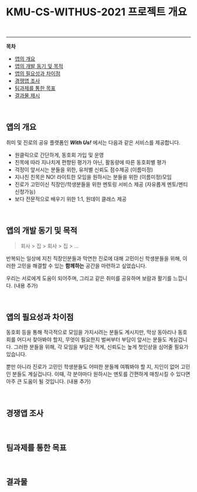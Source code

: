 # KMU-CS-WITHUS-2021 프로젝트 개요

<br/>   

---

**목차**   
- [앱의 개요](#앱의-개요)
- [앱의 개발 동기 및 목적](#앱의-개발-동기-및-목적)
- [앱의 필요성과 차이점](#앱의-필요성과-차이점)
- [경쟁앱 조사](#경쟁앱-조사)
- [팀과제를 통한 목표](#팀과제를-통한-목표)
- [결과물 제시](#결과물-제시)


<br/>   


## 앱의 개요
취미 및 진로의 공유 플랫폼인 _**With Us!**_ 에서는 다음과 같은 서비스를 제공합니다.

- 원클릭으로 간단하게, 동호회 가입 및 운영
- 친목에 따라 지나치게 편향된 평가가 아닌, 활동량에 따른 동호회별 평가
- 걱정이 앞서시는 분들을 위한, 유저별 신뢰도 점수제공 (이름미정)
- 지나친 친목은 NO! 라이트한 모임을 원하시는 분들을 위한 (이름미정)모임
- 진로가 고민이신 직장인/학생분들을 위한 멘토링 서비스 제공 (자유롭게 멘토/멘티 신청가능)
- 보다 전문적으로 배우기 위한 1:1, 원데이 클래스 제공

<br/>   

## 앱의 개발 동기 및 목적
> 회사 > 집 > 회사 > 집 > ...

반복되는 일상에 지친 직장인분들과 막연한 진로에 대해 고민이신 학생분들을 위해, 이러한 고민을 해결할 수 있는 **함께하는** 공간을 마련하고 싶었습니다. 

우리는 서로에게 도움이 되어주며, 그리고 같은 취미를 공유하며 보람과 활기를 느낍니다. (내용 추가)


<br/>   

## 앱의 필요성과 차이점
동호회 등을 통해 적극적으로 모임을 가지시려는 분들도 계시지만, 막상 동아리나 동호회를 어디서 찾아봐야 할지, 무엇이 필요한지 벌써부터 부담이 앞서는 분들도 계실겁니다. 그러한 분들을 위해, 각 모임을 부담은 적게, 신뢰도는 높게 첫인상을 심어줄 필요가 있습니다.

뿐만 아니라 진로가 고민인 학생분들도 어떠한 분들께 여쭤봐야 할 지, 지인이 없어 고민인 분들도 계실겁니다. 이때, 각 분야마다 원하시는 멘토를 간편하게 매칭시킬 수 있다면 아주 큰 도움이 될 것입니다. (내용 추가)


<br/>   

## 경쟁앱 조사



<br/>   

## 팀과제를 통한 목표


<br/>   

## 결과물
